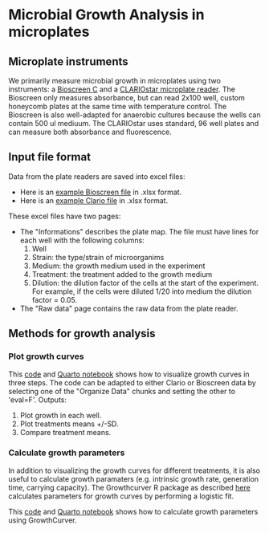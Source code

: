 # Microbial Growth Analysis in microplates

## Microplate instruments

We primarily measure microbial growth in microplates using two instruments: a [Bioscreen C](https://www.bioscreen.fi/) and a [CLARIOstar microplate reader](https://www.bmglabtech.com/en/clariostar-plus/). The Bioscreen only measures absorbance, but can read 2x100 well, custom honeycomb plates at the same time with temperature control. The Bioscreen is also well-adapted for anaerobic cultures because the wells can contain 500 ul mediuum. The CLARIOstar uses standard, 96 well plates and can measure both absorbance and fluorescence. 

## Input file format

Data from the plate readers are saved into excel files:
* Here is an [example Bioscreen file](https://github.com/actolonen/Analysis_Lab/blob/main/Growth/Microplates/Data/growthData_Bioscreen.xlsx) in .xlsx format.
* Here is an [example Clario file](https://github.com/actolonen/Analysis_Lab/blob/main/Growth/Microplates/Data/growthData_Clario.xlsx) in .xlsx format.

These excel files have two pages:
* The "Informations" describes the plate map. The file must have lines for each well with the following columns:
   1. Well
   2. Strain: the type/strain of microorganims
   3. Medium: the growth medium used in the experiment
   4. Treatment: the treatment added to the growth medium
   5. Dilution: the dilution factor of the cells at the start of the experiment. For example, if the cells were diluted 1/20 into medium the dilution factor = 0.05.
* The "Raw data" page contains the raw data from the plate reader.   

## Methods for growth analysis

### Plot growth curves
This [code](https://github.com/actolonen/Analysis_Lab/blob/main/Growth/Microplates/Code/plotGrowth_means.qmd) and [Quarto notebook](https://github.com/actolonen/Analysis_Lab/blob/main/Growth/Microplates/Code/plotGrowth_means.html) shows how to visualize growth curves in three steps. The code can be adapted to either Clario or Bioscreen data by selecting one of the "Organize Data" chunks and setting the other to 'eval=F'.
Outputs:

1. Plot growth in each well.
2. Plot treatments means +/-SD.
3. Compare treatment means.

### Calculate growth parameters
In addition to visualizing the growth curves for different treatments, it is also useful to calculate growth paramaters (e.g. intrinsic growth rate, generation time, carrying capacity). The Growthcurver R package as described [here](https://github.com/actolonen/Analysis_Lab/blob/main/Growth/Microplates/Logistic_Fit/2024.02_growthcurver.md) calculates parameters for growth curves by performing a logistic fit.

This [code](https://github.com/actolonen/Analysis_Lab/blob/main/Growth/Microplates/Code/plotGrowth_means_growthCurver_Bioscreen.qmd) and [Quarto notebook](https://github.com/actolonen/Analysis_Lab/blob/main/Growth/Microplates/Code/plotGrowth_means_growthCurver_Bioscreen.html) shows how to calculate growth parameters using GrowthCurver.

